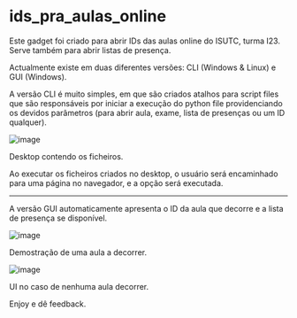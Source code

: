 # ids_pra_aulas_online
Este gadget foi criado para abrir IDs das aulas online do ISUTC, turma I23. Serve também para abrir listas de presença.

Actualmente existe em duas diferentes versões: CLI (Windows & Linux) e GUI (Windows).

A versão CLI é muito simples, em que são criados atalhos para script files que são responsáveis por iniciar a execução do python file providenciando os devidos parâmetros (para abrir aula, exame, lista de presenças ou um ID qualquer).


![image](https://user-images.githubusercontent.com/55860970/126082330-6bb13f86-e07a-4814-93b1-06e3289d910d.png)

Desktop contendo os ficheiros.


Ao executar os ficheiros criados no desktop, o usuário será encaminhado para uma página no navegador, e a opção será executada.


__________________________________________________________________________________________________________________________________


A versão GUI automaticamente apresenta o ID da aula que decorre e a lista de presença se disponível.

![image](https://user-images.githubusercontent.com/55860970/126082421-514c9cfe-9184-4bce-a05f-e42992762211.png)

Demostração de uma aula a decorrer.

![image](https://user-images.githubusercontent.com/55860970/126082438-ee594d14-89e1-48ca-a95d-23177809783a.png)

UI no caso de nenhuma aula decorrer.

Enjoy e dê feedback.
